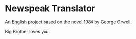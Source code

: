 # Newspeak Translator
An English project based on the novel 1984 by George Orwell.

Big Brother loves you.
